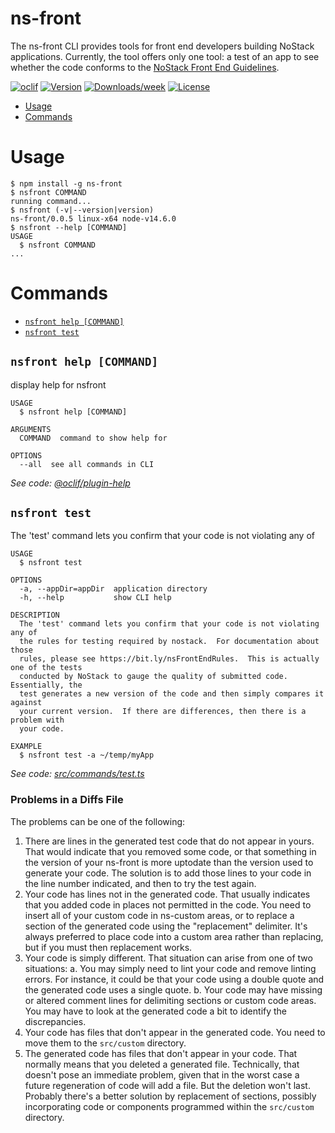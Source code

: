 ns-front
========
The ns-front CLI provides tools for front end developers building NoStack applications.  Currently, the tool offers only one tool: a test of an app to see whether the code conforms to the [NoStack Front End Guidelines](https://bit.ly/nsFrontEndRules).

[![oclif](https://img.shields.io/badge/cli-oclif-brightgreen.svg)](https://oclif.io)
[![Version](https://img.shields.io/npm/v/ns-front.svg)](https://npmjs.org/package/ns-front)
[![Downloads/week](https://img.shields.io/npm/dw/ns-front.svg)](https://npmjs.org/package/ns-front)
[![License](https://img.shields.io/npm/l/ns-front.svg)](https://github.com/https://github.com/NoStackApp/ns-front/blob/master/package.json)

<!-- toc -->
* [Usage](#usage)
* [Commands](#commands)
<!-- tocstop -->
# Usage
<!-- usage -->
```sh-session
$ npm install -g ns-front
$ nsfront COMMAND
running command...
$ nsfront (-v|--version|version)
ns-front/0.0.5 linux-x64 node-v14.6.0
$ nsfront --help [COMMAND]
USAGE
  $ nsfront COMMAND
...
```
<!-- usagestop -->
# Commands
<!-- commands -->
* [`nsfront help [COMMAND]`](#nsfront-help-command)
* [`nsfront test`](#nsfront-test)

## `nsfront help [COMMAND]`

display help for nsfront

```
USAGE
  $ nsfront help [COMMAND]

ARGUMENTS
  COMMAND  command to show help for

OPTIONS
  --all  see all commands in CLI
```

_See code: [@oclif/plugin-help](https://github.com/oclif/plugin-help/blob/v3.2.0/src/commands/help.ts)_

## `nsfront test`

The 'test' command lets you confirm that your code is not violating any of

```
USAGE
  $ nsfront test

OPTIONS
  -a, --appDir=appDir  application directory
  -h, --help           show CLI help

DESCRIPTION
  The 'test' command lets you confirm that your code is not violating any of
  the rules for testing required by nostack.  For documentation about those
  rules, please see https://bit.ly/nsFrontEndRules.  This is actually one of the tests
  conducted by NoStack to gauge the quality of submitted code.  Essentially, the
  test generates a new version of the code and then simply compares it against
  your current version.  If there are differences, then there is a problem with
  your code.

EXAMPLE
  $ nsfront test -a ~/temp/myApp
```

_See code: [src/commands/test.ts](https://github.com/NoStackApp/ns-front/blob/v0.0.5/src/commands/test.ts)_
<!-- commandsstop -->

### Problems in a Diffs File
The problems can be one of the following:
1. There are lines in the generated test code that do not appear in yours.  That would indicate that you removed some code, or that something in the version of your ns-front is more uptodate than the version used to generate your code.  The solution is to add those lines to your code in the line number indicated, and then to try the test again.
2. Your code has lines not in the generated code.  That usually indicates that you added code in places not permitted in the code.  You need to insert all of your custom code in ns-custom areas, or to replace a section of the generated code using the "replacement" delimiter.  It's always preferred to place code into a custom area rather than replacing, but if you must then replacement works.  
3. Your code is simply different.  That situation can arise from one of two situations:
  a. You may simply need to lint your code and remove linting errors.  For instance, it could be that your code using a double quote and the generated code uses a single quote. 
  b. Your code may have missing or altered comment lines for delimiting sections or custom code areas. You may have to look at the generated code a bit to identify the discrepancies.
4. Your code has files that don't appear in the generated code.  You need to move them to the `src/custom` directory.
5. The generated code has files that don't appear in your code.  That normally means that you deleted a generated file.  Technically, that doesn't pose an immediate problem, given that in the worst case a future regeneration of code will add a file.  But the deletion won't last.  Probably there's a better solution by replacement of sections, possibly incorporating code or components programmed within the `src/custom` directory.
